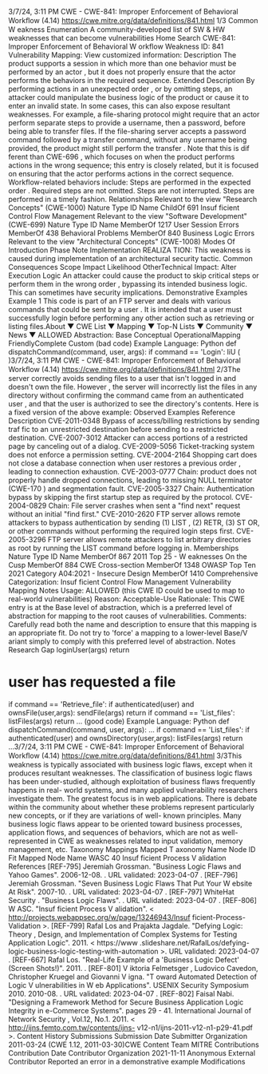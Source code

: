 3/7/24, 3:11 PM CWE - CWE-841: Improper Enforcement of Behavioral Workﬂow (4.14)
https://cwe.mitre.org/data/deﬁnitions/841.html 1/3
Common W eakness Enumeration
A community-developed list of SW & HW weaknesses that can become
vulnerabilities
Home Search
CWE-841: Improper Enforcement of Behavioral W orkflow
Weakness ID: 841
Vulnerability Mapping: 
View customized information:
 Description
The product supports a session in which more than one behavior must be performed by an actor , but it does not properly ensure that
the actor performs the behaviors in the required sequence.
 Extended Description
By performing actions in an unexpected order , or by omitting steps, an attacker could manipulate the business logic of the product or
cause it to enter an invalid state. In some cases, this can also expose resultant weaknesses.
For example, a file-sharing protocol might require that an actor perform separate steps to provide a username, then a password,
before being able to transfer files. If the file-sharing server accepts a password command followed by a transfer command, without
any username being provided, the product might still perform the transfer .
Note that this is dif ferent than CWE-696 , which focuses on when the product performs actions in the wrong sequence; this entry is
closely related, but it is focused on ensuring that the actor performs actions in the correct sequence.
Workflow-related behaviors include:
Steps are performed in the expected order .
Required steps are not omitted.
Steps are not interrupted.
Steps are performed in a timely fashion.
 Relationships
 Relevant to the view "Research Concepts" (CWE-1000)
Nature Type ID Name
ChildOf 691 Insuf ficient Control Flow Management
 Relevant to the view "Software Development" (CWE-699)
Nature Type ID Name
MemberOf 1217 User Session Errors
MemberOf 438 Behavioral Problems
MemberOf 840 Business Logic Errors
 Relevant to the view "Architectural Concepts" (CWE-1008)
 Modes Of Introduction
Phase Note
Implementation REALIZA TION: This weakness is caused during implementation of an architectural security tactic.
 Common Consequences
Scope Impact Likelihood
OtherTechnical Impact: Alter Execution Logic
An attacker could cause the product to skip critical steps or perform them in the wrong order , bypassing its
intended business logic. This can sometimes have security implications.
 Demonstrative Examples
Example 1
This code is part of an FTP server and deals with various commands that could be sent by a user . It is intended that a user must
successfully login before performing any other action such as retrieving or listing files.About ▼ CWE List ▼ Mapping ▼ Top-N Lists ▼ Community ▼ News ▼
ALLOWED
Abstraction: Base
Conceptual OperationalMapping
FriendlyComplete Custom
(bad code) Example Language: Python 
def dispatchCommand(command, user, args):
if command == 'Login':
liU ( )3/7/24, 3:11 PM CWE - CWE-841: Improper Enforcement of Behavioral Workﬂow (4.14)
https://cwe.mitre.org/data/deﬁnitions/841.html 2/3The server correctly avoids sending files to a user that isn't logged in and doesn't own the file. However , the server will incorrectly list
the files in any directory without confirming the command came from an authenticated user , and that the user is authorized to see the
directory's contents.
Here is a fixed version of the above example:
 Observed Examples
Reference Description
CVE-2011-0348 Bypass of access/billing restrictions by sending traf fic to an unrestricted destination before sending to a
restricted destination.
CVE-2007-3012 Attacker can access portions of a restricted page by canceling out of a dialog.
CVE-2009-5056 Ticket-tracking system does not enforce a permission setting.
CVE-2004-2164 Shopping cart does not close a database connection when user restores a previous order , leading to
connection exhaustion.
CVE-2003-0777 Chain: product does not properly handle dropped connections, leading to missing NULL terminator
(CWE-170 ) and segmentation fault.
CVE-2005-3327 Chain: Authentication bypass by skipping the first startup step as required by the protocol.
CVE-2004-0829 Chain: File server crashes when sent a "find next" request without an initial "find first."
CVE-2010-2620 FTP server allows remote attackers to bypass authentication by sending (1) LIST , (2) RETR, (3) ST OR,
or other commands without performing the required login steps first.
CVE-2005-3296 FTP server allows remote attackers to list arbitrary directories as root by running the LIST command
before logging in.
 Memberships
Nature Type ID Name
MemberOf 867 2011 Top 25 - W eaknesses On the Cusp
MemberOf 884 CWE Cross-section
MemberOf 1348 OWASP Top Ten 2021 Category A04:2021 - Insecure Design
MemberOf 1410 Comprehensive Categorization: Insuf ficient Control Flow Management
 Vulnerability Mapping Notes
Usage: ALLOWED (this CWE ID could be used to map to real-world vulnerabilities)
Reason: Acceptable-Use
Rationale:
This CWE entry is at the Base level of abstraction, which is a preferred level of abstraction for mapping to the root causes of
vulnerabilities.
Comments:
Carefully read both the name and description to ensure that this mapping is an appropriate fit. Do not try to 'force' a mapping to a
lower-level Base/V ariant simply to comply with this preferred level of abstraction.
 Notes
Research Gap
loginUser(args)
return
# user has requested a file
if command == 'Retrieve\_file':
if authenticated(user) and ownsFile(user,args):
sendFile(args)
return
if command == 'List\_files':
listFiles(args)
return
...
(good code) Example Language: Python 
def dispatchCommand(command, user, args):
...
if command == 'List\_files':
if authenticated(user) and ownsDirectory(user,args):
listFiles(args)
return
...3/7/24, 3:11 PM CWE - CWE-841: Improper Enforcement of Behavioral Workﬂow (4.14)
https://cwe.mitre.org/data/deﬁnitions/841.html 3/3This weakness is typically associated with business logic flaws, except when it produces resultant weaknesses.
The classification of business logic flaws has been under-studied, although exploitation of business flaws frequently happens in real-
world systems, and many applied vulnerability researchers investigate them. The greatest focus is in web applications. There is
debate within the community about whether these problems represent particularly new concepts, or if they are variations of well-
known principles.
Many business logic flaws appear to be oriented toward business processes, application flows, and sequences of behaviors, which
are not as well-represented in CWE as weaknesses related to input validation, memory management, etc.
 Taxonomy Mappings
Mapped T axonomy Name Node ID Fit Mapped Node Name
WASC 40 Insuf ficient Process V alidation
 References
[REF-795] Jeremiah Grossman. "Business Logic Flaws and Yahoo Games". 2006-12-08.
. URL validated: 2023-04-07 .
[REF-796] Jeremiah Grossman. "Seven Business Logic Flaws That Put Your W ebsite At Risk". 2007-10.
. URL validated: 2023-04-07 .
[REF-797] WhiteHat Security . "Business Logic Flaws".
. URL validated:
2023-04-07 .
[REF-806] W ASC. "Insuf ficient Process V alidation". < http://projects.webappsec.org/w/page/13246943/Insuf ficient-Process-
Validation >.
[REF-799] Rafal Los and Prajakta Jagdale. "Defying Logic: Theory , Design, and Implementation of Complex Systems for Testing
Application Logic". 2011. < https://www .slideshare.net/RafalLos/defying-logic-business-logic-testing-with-automation >. URL
validated: 2023-04-07 .
[REF-667] Rafal Los. "Real-Life Example of a 'Business Logic Defect' (Screen Shots!)". 2011.
.
[REF-801] V iktoria Felmetsger , Ludovico Cavedon, Christopher Kruegel and Giovanni V igna. "T oward Automated Detection of
Logic V ulnerabilities in W eb Applications". USENIX Security Symposium 2010. 2010-08.
. URL validated: 2023-04-07 .
[REF-802] Faisal Nabi. "Designing a Framework Method for Secure Business Application Logic Integrity in e-Commerce
Systems". pages 29 - 41. International Journal of Network Security , Vol.12, No.1. 2011. < http://ijns.femto.com.tw/contents/ijns-
v12-n1/ijns-2011-v12-n1-p29-41.pdf >.
 Content History
 Submissions
Submission Date Submitter Organization
2011-03-24
(CWE 1.12, 2011-03-30)CWE Content Team MITRE
 Contributions
Contribution Date Contributor Organization
2021-11-11 Anonymous External Contributor
Reported an error in a demonstrative example
 Modifications